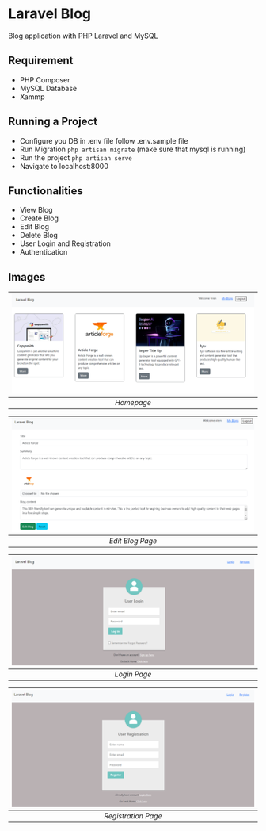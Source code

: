 # Laravel Blog
Blog application with PHP Laravel and MySQL
## Requirement

- PHP Composer
- MySQL Database
- Xammp

## Running a Project

- Configure you DB in .env file follow .env.sample file
- Run Migration `php artisan migrate` (make sure that mysql is running)
- Run the project `php artisan serve`
- Navigate to localhost:8000

## Functionalities

- View Blog
- Create Blog
- Edit Blog
- Delete Blog
- User Login and Registration
- Authentication

## Images

| ![Homepage](./git-assest/homepage.png) | 
|:--:| 
| *Homepage* |

| ![Edit Blog Page](./git-assest/edit-blog.png) | 
|:--:| 
| *Edit Blog Page* |


| ![Login Page](./git-assest/login.png) | 
|:--:| 
| *Login Page* |

| ![Registration Page](./git-assest/registration.png) | 
|:--:| 
| *Registration Page* |